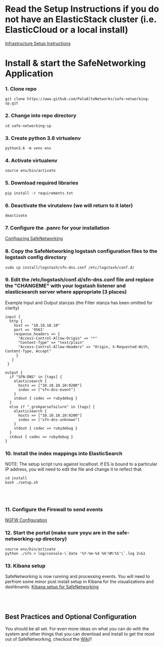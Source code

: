 # Read the Setup Instructions if you do not have an ElasticStack cluster (i.e. ElasticCloud or a local install)
[Infrastructure Setup Instructions](docs/infra-setup.md)


# Install & start the SafeNetworking Application
### 1. Clone repo
```git clone https://www.github.com/PaloAltoNetworks/safe-networking-sp.git```

### 2. Change into repo directory
```cd safe-networking-sp```

### 3. Create python 3.6 virtualenv
```python3.6 -m venv env```

### 4. Activate virtualenv
```source env/bin/activate```

### 5. Download required libraries
```pip install -r requirements.txt```

### 6. Deactivate the virutalenv (we will return to it later)
```deactivate```

### 7. Configure the .panrc for your installation
[Configuring SafeNetworking](docs/sfn-config.md)

### 8. Copy the SafeNetworking logstash configuration files to the logstash config directory
```
sudo cp install/logstash/sfn-dns.conf /etc/logstash/conf.d/
```
### 9. Edit the /etc/logstash/conf.d/sfn-dns.conf file and replace the "CHANGEME" with your logstash listener and elasticsearch server where appropriate (3 places)
Example Input and Output stanzas (the Filter stanza has been omitted for clarity)

```
input {
  http {
    host => "10.10.10.10"
    port => '9563'
    response_headers => {
      "Access-Control-Allow-Origin" => "*"
      "Content-Type" => "text/plain"
      "Access-Control-Allow-Headers" => "Origin, X-Requested-With, Content-Type, Accept"
     }
   }
 }

output {
  if "SFN-DNS" in [tags] {
    elasticsearch { 
      hosts => ["10.10.10.10:9200"]
      index => ["sfn-dns-event"]
    }
    stdout { codec => rubydebug }
  }
  else if "_grokparsefailure" in [tags] {
    elasticsearch { 
      hosts => ["10.10.10.10:9200"]
      index => ["sfn-dns-unknown"]
    }
    stdout { codec => rubydebug }
  }
  stdout { codec => rubydebug }
}
```

### 10. Install the index mappings into ElasticSearch
NOTE: The setup script runs against localhost. If ES is bound to a particular IP address, you will need to edit the file and change it to reflect that.
```
cd install
bash ./setup.sh
```
<br/><br/>

### 11. Configure the Firewall to send events
[NGFW Configuration](docs/NGFW/ngfw-configuration.md)

### 12. Start the portal  (make sure yoyu are in the safe-networking-sp directory)
```
source env/bin/activate
python ./sfn > log/console-\`date '%Y-%m-%d %H:%M:%S'\`.log 2>&1
```

### 13. Kibana setup
SafeNetworking is now running and processing events.  You will need to perfrom some minor post install setup in Kibana for the visualizations and dashboards.
[Kibana setup for SafeNetworking](docs/kibana-setup.md)

<br/><br/>
## Best Practices and Optional Configuration
You should be all set.  For even more ideas on what you can do with the system and other things that you can download and install to get the most out of SafeNetworking, checkout the [Wiki](https://github.com/PaloAltoNetworks/safe-networking-sp/wiki)!!

